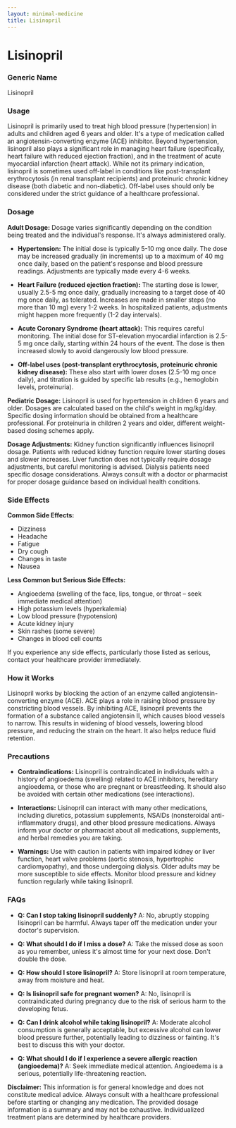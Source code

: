 ```yaml
---
layout: minimal-medicine
title: Lisinopril
---
```


# Lisinopril
### Generic Name
Lisinopril

### Usage
Lisinopril is primarily used to treat high blood pressure (hypertension) in adults and children aged 6 years and older.  It's a type of medication called an angiotensin-converting enzyme (ACE) inhibitor.  Beyond hypertension, lisinopril also plays a significant role in managing heart failure (specifically, heart failure with reduced ejection fraction), and in the treatment of acute myocardial infarction (heart attack).  While not its primary indication, lisinopril is sometimes used off-label in conditions like post-transplant erythrocytosis (in renal transplant recipients) and proteinuric chronic kidney disease (both diabetic and non-diabetic).  Off-label uses should only be considered under the strict guidance of a healthcare professional.


### Dosage

**Adult Dosage:**  Dosage varies significantly depending on the condition being treated and the individual's response.  It's always administered orally.

* **Hypertension:**  The initial dose is typically 5-10 mg once daily.  The dose may be increased gradually (in increments) up to a maximum of 40 mg once daily, based on the patient's response and blood pressure readings.  Adjustments are typically made every 4-6 weeks.

* **Heart Failure (reduced ejection fraction):**  The starting dose is lower, usually 2.5-5 mg once daily, gradually increasing to a target dose of 40 mg once daily, as tolerated.  Increases are made in smaller steps (no more than 10 mg) every 1-2 weeks.  In hospitalized patients, adjustments might happen more frequently (1-2 day intervals).

* **Acute Coronary Syndrome (heart attack):** This requires careful monitoring.  The initial dose for ST-elevation myocardial infarction is 2.5-5 mg once daily, starting within 24 hours of the event.  The dose is then increased slowly to avoid dangerously low blood pressure.

* **Off-label uses (post-transplant erythrocytosis, proteinuric chronic kidney disease):**  These also start with lower doses (2.5-10 mg once daily), and titration is guided by specific lab results (e.g., hemoglobin levels, proteinuria).

**Pediatric Dosage:** Lisinopril is used for hypertension in children 6 years and older. Dosages are calculated based on the child's weight in mg/kg/day.  Specific dosing information should be obtained from a healthcare professional.  For proteinuria in children 2 years and older, different weight-based dosing schemes apply.


**Dosage Adjustments:**  Kidney function significantly influences lisinopril dosage.  Patients with reduced kidney function require lower starting doses and slower increases.  Liver function does not typically require dosage adjustments, but careful monitoring is advised.  Dialysis patients need specific dosage considerations.  Always consult with a doctor or pharmacist for proper dosage guidance based on individual health conditions.


### Side Effects

**Common Side Effects:**

* Dizziness
* Headache
* Fatigue
* Dry cough
* Changes in taste
* Nausea

**Less Common but Serious Side Effects:**

* Angioedema (swelling of the face, lips, tongue, or throat – seek immediate medical attention)
* High potassium levels (hyperkalemia)
* Low blood pressure (hypotension)
* Acute kidney injury
* Skin rashes (some severe)
* Changes in blood cell counts


If you experience any side effects, particularly those listed as serious, contact your healthcare provider immediately.


### How it Works

Lisinopril works by blocking the action of an enzyme called angiotensin-converting enzyme (ACE).  ACE plays a role in raising blood pressure by constricting blood vessels.  By inhibiting ACE, lisinopril prevents the formation of a substance called angiotensin II, which causes blood vessels to narrow.  This results in widening of blood vessels, lowering blood pressure, and reducing the strain on the heart.  It also helps reduce fluid retention.


### Precautions

* **Contraindications:** Lisinopril is contraindicated in individuals with a history of angioedema (swelling) related to ACE inhibitors, hereditary angioedema, or those who are pregnant or breastfeeding.  It should also be avoided with certain other medications (see interactions).

* **Interactions:**  Lisinopril can interact with many other medications, including diuretics, potassium supplements, NSAIDs (nonsteroidal anti-inflammatory drugs), and other blood pressure medications.  Always inform your doctor or pharmacist about all medications, supplements, and herbal remedies you are taking.

* **Warnings:**  Use with caution in patients with impaired kidney or liver function, heart valve problems (aortic stenosis, hypertrophic cardiomyopathy), and those undergoing dialysis.  Older adults may be more susceptible to side effects.  Monitor blood pressure and kidney function regularly while taking lisinopril.


### FAQs

* **Q: Can I stop taking lisinopril suddenly?** A: No, abruptly stopping lisinopril can be harmful.  Always taper off the medication under your doctor's supervision.

* **Q: What should I do if I miss a dose?** A: Take the missed dose as soon as you remember, unless it's almost time for your next dose.  Don't double the dose.

* **Q: How should I store lisinopril?** A: Store lisinopril at room temperature, away from moisture and heat.

* **Q: Is lisinopril safe for pregnant women?** A: No, lisinopril is contraindicated during pregnancy due to the risk of serious harm to the developing fetus.

* **Q: Can I drink alcohol while taking lisinopril?** A:  Moderate alcohol consumption is generally acceptable, but excessive alcohol can lower blood pressure further, potentially leading to dizziness or fainting.  It's best to discuss this with your doctor.

* **Q:  What should I do if I experience a severe allergic reaction (angioedema)?** A: Seek immediate medical attention. Angioedema is a serious, potentially life-threatening reaction.


**Disclaimer:** This information is for general knowledge and does not constitute medical advice.  Always consult with a healthcare professional before starting or changing any medication.  The provided dosage information is a summary and may not be exhaustive.  Individualized treatment plans are determined by healthcare providers.

